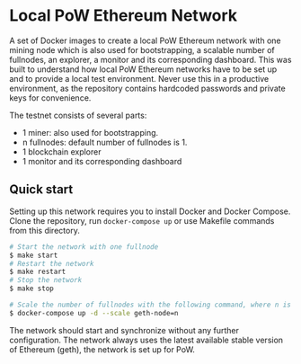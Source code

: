 # Local PoW Ethereum Network

A set of Docker images to create a local PoW Ethereum network with one mining node which is also used for bootstrapping, a scalable number of fullnodes, an explorer, a monitor and its corresponding dashboard. This was built to understand how local PoW Ethereum networks have to be set up and to provide a local test environment. Never use this in a productive environment, as the repository contains hardcoded passwords and private keys for convenience.

The testnet consists of several parts:

- 1 miner: also used for bootstrapping.
- n fullnodes: default number of fullnodes is 1.
- 1 blockchain explorer
- 1 monitor and its corresponding dashboard

## Quick start

Setting up this network requires you to install Docker and Docker Compose. Clone the repository, run `docker-compose up` or use Makefile commands from this directory.

```bash
# Start the network with one fullnode
$ make start
# Restart the network
$ make restart
# Stop the network
$ make stop

# Scale the number of fullnodes with the following command, where n is the number of nodes to create
$ docker-compose up -d --scale geth-node=n
```

The network should start and synchronize without any further configuration. The network always uses the latest available stable version of Ethereum (geth), the network is set up for PoW.
